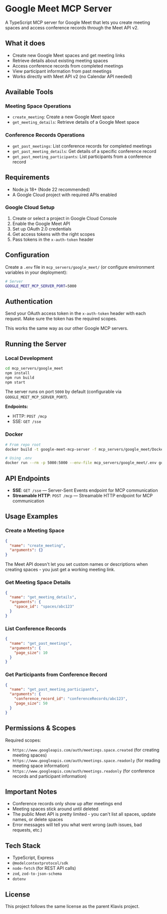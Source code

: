 # Google Meet MCP Server

A TypeScript MCP server for Google Meet that lets you create meeting spaces and access conference records through the Meet API v2.

## What it does

- Create new Google Meet spaces and get meeting links
- Retrieve details about existing meeting spaces
- Access conference records from completed meetings
- View participant information from past meetings
- Works directly with Meet API v2 (no Calendar API needed)

## Available Tools

### Meeting Space Operations
- `create_meeting`: Create a new Google Meet space
- `get_meeting_details`: Retrieve details of a Google Meet space

### Conference Records Operations  
- `get_past_meetings`: List conference records for completed meetings
- `get_past_meeting_details`: Get details of a specific conference record
- `get_past_meeting_participants`: List participants from a conference record

## Requirements

- Node.js 18+ (Node 22 recommended)
- A Google Cloud project with required APIs enabled

### Google Cloud Setup

1. Create or select a project in Google Cloud Console
2. Enable the Google Meet API
3. Set up OAuth 2.0 credentials
4. Get access tokens with the right scopes
5. Pass tokens in the `x-auth-token` header

## Configuration

Create a `.env` file in `mcp_servers/google_meet/` (or configure environment variables in your deployment):

```bash
# Server
GOOGLE_MEET_MCP_SERVER_PORT=5000
```

## Authentication

Send your OAuth access token in the `x-auth-token` header with each request. Make sure the token has the required scopes.

This works the same way as our other Google MCP servers.

## Running the Server

### Local Development
```bash
cd mcp_servers/google_meet
npm install
npm run build
npm start
```

The server runs on port `5000` by default (configurable via `GOOGLE_MEET_MCP_SERVER_PORT`).

**Endpoints:**
- HTTP: `POST /mcp`
- SSE: `GET /sse`

### Docker
```bash
# From repo root
docker build -t google-meet-mcp-server -f mcp_servers/google_meet/Dockerfile .

# Using .env
docker run --rm -p 5000:5000 --env-file mcp_servers/google_meet/.env google-meet-mcp-server
```

## API Endpoints

- **SSE**: `GET /sse` — Server-Sent Events endpoint for MCP communication
- **Streamable HTTP**: `POST /mcp` — Streamable HTTP endpoint for MCP communication

## Usage Examples

### Create a Meeting Space
```json
{
  "name": "create_meeting",
  "arguments": {}
}
```

The Meet API doesn't let you set custom names or descriptions when creating spaces - you just get a working meeting link.

### Get Meeting Space Details
```json
{
  "name": "get_meeting_details", 
  "arguments": {
    "space_id": "spaces/abc123"
  }
}
```

### List Conference Records
```json
{
  "name": "get_past_meetings",
  "arguments": {
    "page_size": 10
  }
}
```

### Get Participants from Conference Record
```json
{
  "name": "get_past_meeting_participants",
  "arguments": {
    "conference_record_id": "conferenceRecords/abc123",
    "page_size": 50
  }
}
```

## Permissions & Scopes

Required scopes:
- `https://www.googleapis.com/auth/meetings.space.created` (for creating meeting spaces)
- `https://www.googleapis.com/auth/meetings.space.readonly` (for reading meeting space information)
- `https://www.googleapis.com/auth/meetings.readonly` (for conference records and participant information)

## Important Notes

- Conference records only show up after meetings end
- Meeting spaces stick around until deleted
- The public Meet API is pretty limited - you can't list all spaces, update names, or delete spaces
- Error messages will tell you what went wrong (auth issues, bad requests, etc.)

## Tech Stack

- TypeScript, Express
- `@modelcontextprotocol/sdk`
- `node-fetch` (for REST API calls)
- `zod`, `zod-to-json-schema`
- `dotenv`

## License

This project follows the same license as the parent Klavis project.